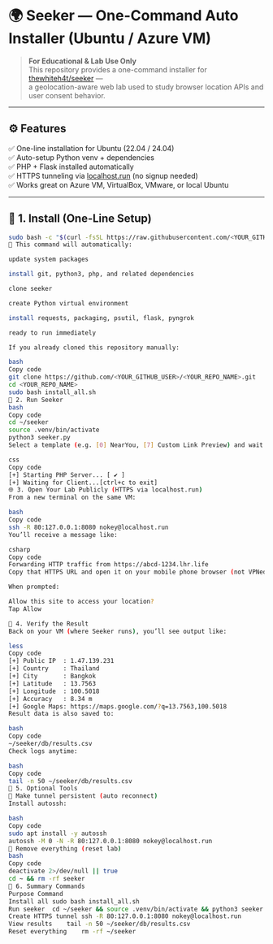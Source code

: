 # 🌍 Seeker — One-Command Auto Installer (Ubuntu / Azure VM)

> **For Educational & Lab Use Only**  
> This repository provides a one-command installer for [thewhiteh4t/seeker](https://github.com/thewhiteh4t/seeker) —  
> a geolocation-aware web lab used to study browser location APIs and user consent behavior.

---

## ⚙️ Features

✅ One-line installation for Ubuntu (22.04 / 24.04)  
✅ Auto-setup Python venv + dependencies  
✅ PHP + Flask installed automatically  
✅ HTTPS tunneling via [localhost.run](https://localhost.run) (no signup needed)  
✅ Works great on Azure VM, VirtualBox, VMware, or local Ubuntu  

---

## 🧠 1. Install (One-Line Setup)

```bash
sudo bash -c "$(curl -fsSL https://raw.githubusercontent.com/<YOUR_GITHUB_USER>/<YOUR_REPO_NAME>/main/install_all.sh)"
🧩 This command will automatically:

update system packages

install git, python3, php, and related dependencies

clone seeker

create Python virtual environment

install requests, packaging, psutil, flask, pyngrok

ready to run immediately

If you already cloned this repository manually:

bash
Copy code
git clone https://github.com/<YOUR_GITHUB_USER>/<YOUR_REPO_NAME>.git
cd <YOUR_REPO_NAME>
sudo bash install_all.sh
🚀 2. Run Seeker
bash
Copy code
cd ~/seeker
source .venv/bin/activate
python3 seeker.py
Select a template (e.g. [0] NearYou, [7] Custom Link Preview) and wait until you see:

css
Copy code
[+] Starting PHP Server... [ ✔ ]
[+] Waiting for Client...[ctrl+c to exit]
🌐 3. Open Your Lab Publicly (HTTPS via localhost.run)
From a new terminal on the same VM:

bash
Copy code
ssh -R 80:127.0.0.1:8080 nokey@localhost.run
You’ll receive a message like:

csharp
Copy code
Forwarding HTTP traffic from https://abcd-1234.lhr.life
Copy that HTTPS URL and open it on your mobile phone browser (not VPNed).

When prompted:

Allow this site to access your location?
Tap Allow

📱 4. Verify the Result
Back on your VM (where Seeker runs), you’ll see output like:

less
Copy code
[+] Public IP  : 1.47.139.231
[+] Country    : Thailand
[+] City       : Bangkok
[+] Latitude   : 13.7563
[+] Longitude  : 100.5018
[+] Accuracy   : 8.34 m
[+] Google Maps: https://maps.google.com/?q=13.7563,100.5018
Result data is also saved to:

bash
Copy code
~/seeker/db/results.csv
Check logs anytime:

bash
Copy code
tail -n 50 ~/seeker/db/results.csv
🧰 5. Optional Tools
🔁 Make tunnel persistent (auto reconnect)
Install autossh:

bash
Copy code
sudo apt install -y autossh
autossh -M 0 -N -R 80:127.0.0.1:8080 nokey@localhost.run
🧱 Remove everything (reset lab)
bash
Copy code
deactivate 2>/dev/null || true
cd ~ && rm -rf seeker
📖 6. Summary Commands
Purpose	Command
Install all	sudo bash install_all.sh
Run seeker	cd ~/seeker && source .venv/bin/activate && python3 seeker.py
Create HTTPS tunnel	ssh -R 80:127.0.0.1:8080 nokey@localhost.run
View results	tail -n 50 ~/seeker/db/results.csv
Reset everything	rm -rf ~/seeker
